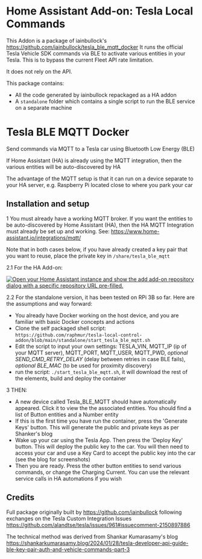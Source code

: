 # Home Assistant Add-on: Tesla Local Commands

This Addon is a package of iainbullock's https://github.com/iainbullock/tesla_ble_mqtt_docker
It runs the official Tesla Vehicle SDK commands via BLE to activate various entities in your Tesla.
This is to bypass the current Fleet API rate limitation.

It does not rely on the API.

This package contains:
- All the code generated by iainbullock repackaged as a HA addon
- A `standalone` folder which contains a single script to run the BLE service on a separate machine

# Tesla BLE MQTT Docker

Send commands via MQTT to a Tesla car using Bluetooth Low Energy (BLE)

If Home Assistant (HA) is already using the MQTT integration, then the various entities will be auto-discovered by HA

The advantage of the MQTT setup is that it can run on a device separate to your HA server, e.g. Raspberry Pi located close to where you park your car 

## Installation and setup

1 You must already have a working MQTT broker. If you want the entities to be auto-discovered by Home Assistant (HA), then the HA MQTT Integration must already be set up and working. See: https://www.home-assistant.io/integrations/mqtt/

Note that in both cases below, if you have already created a key pair that you want to reuse, place the private key in `/share/tesla_ble_mqtt`

2.1 For the HA Add-on:

[![Open your Home Assistant instance and show the add add-on repository dialog with a specific repository URL pre-filled.](https://my.home-assistant.io/badges/supervisor_add_addon_repository.svg)](https://my.home-assistant.io/redirect/supervisor_add_addon_repository/?repository_url=https://github.com/raphmur/tesla-local-control-addon)

2.2 For the standalone version, it has been tested on RPi 3B so far. Here are the assumptions and way forward:
- You already have Docker working on the host device, and you are familiar with basic Docker concepts and actions
- Clone the self packaged shell script: `https://github.com/raphmur/tesla-local-control-addon/blob/main/standalone/start_tesla_ble_mqtt.sh`
- Edit the script to input your own settings: TESLA_VIN, MQTT_IP (ip of your MQTT server), MQTT_PORT, MQTT_USER, MQTT_PWD, _optional_ _SEND_CMD_RETRY_DELAY_ (delay between retries in case BLE fails), _optional_ _BLE_MAC_ (to be used for proximity discovery)
- run the script: `./start_tesla_ble_mqtt.sh`, it will download the rest of the elements, build and deploy the container

3 THEN:

- A new device called Tesla_BLE_MQTT should have automatically appeared. Click it to view the the associated entities. You should find a list of Button entities and a Number entity
- If this is the first time you have run the container, press the 'Generate Keys' button. This will generate the public and private keys as per Shanker's blog
- Wake up your car using the Tesla App. Then press the 'Deploy Key' button. This will deploy the public key to the car. You will then need to access your car and use a Key Card to accept the public key into the car (see the blog for screenshots)
- Then you are ready. Press the other button entities to send various commands, or change the Charging Current. You can use the relevant service calls in HA automations if you wish

## Credits

Full package originally built by https://github.com/iainbullock following exchanges on the Tesla Custom Integration Issues https://github.com/alandtse/tesla/issues/961#issuecomment-2150897886 

The technical method was derived from Shankar Kumarasamy's blog https://shankarkumarasamy.blog/2024/01/28/tesla-developer-api-guide-ble-key-pair-auth-and-vehicle-commands-part-3
